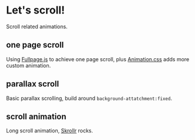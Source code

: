 # Let's scroll!
Scroll related animations.

## one page scroll
Using [Fullpage.js](https://github.com/alvarotrigo/fullPage.js) to achieve one page scroll, plus [Animation.css](https://github.com/daneden/animate.css) adds more custom animation. 
## parallax scroll
Basic parallax scrolling, build around `background-attatchment:fixed`.
## scroll animation
Long scroll animation, [Skrollr](https://github.com/Prinzhorn/skrollr) rocks.
